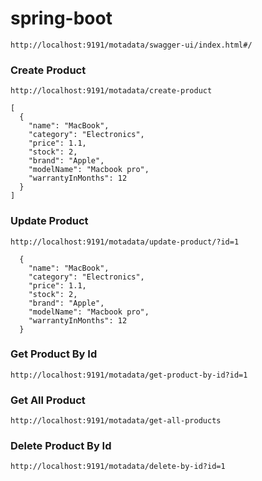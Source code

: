# spring-boot

~~~
http://localhost:9191/motadata/swagger-ui/index.html#/
~~~


### Create Product
~~~
http://localhost:9191/motadata/create-product
~~~

~~~
[
  {
    "name": "MacBook",
    "category": "Electronics",
    "price": 1.1,
    "stock": 2,
    "brand": "Apple",
    "modelName": "Macbook pro",
    "warrantyInMonths": 12
  }
]
~~~

### Update Product
~~~
http://localhost:9191/motadata/update-product/?id=1
~~~

~~~
  {
    "name": "MacBook",
    "category": "Electronics",
    "price": 1.1,
    "stock": 2,
    "brand": "Apple",
    "modelName": "Macbook pro",
    "warrantyInMonths": 12
  }
~~~

### Get Product By Id

~~~
http://localhost:9191/motadata/get-product-by-id?id=1
~~~

### Get All Product

~~~
http://localhost:9191/motadata/get-all-products
~~~

### Delete Product By Id

~~~
http://localhost:9191/motadata/delete-by-id?id=1
~~~



